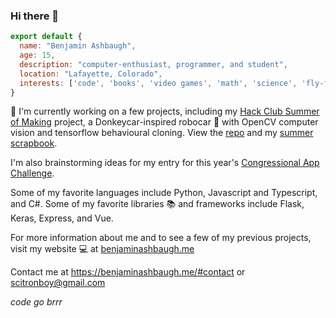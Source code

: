 ### Hi there 👋

```javascript
export default {
  name: "Benjamin Ashbaugh",
  age: 15,
  description: "computer-enthusiast, programmer, and student",
  location: "Lafayette, Colorado",
  interests: ['code', 'books', 'video games', 'math', 'science', 'fly-fishing'],
}
```

:rocket: I'm currently working on a few projects, including my [Hack Club Summer of Making](https://hackclub.com/) project, a Donkeycar-inspired robocar :car: with OpenCV computer vision and tensorflow behavioural cloning. View the [repo](https://github.com/scitronboy/robocar) and my [summer scrapbook](https://scrapbook.benjaminashbaugh.me/).

I'm also brainstorming ideas for my entry for this year's [Congressional App Challenge](https://www.congressionalappchallenge.us/).

Some of my favorite languages include Python, Javascript and Typescript, and C#. Some of my favorite libraries :books: and frameworks include Flask, Keras, Express, and Vue.

For more information about me and to see a few of my previous projects, visit my website :computer: at [benjaminashbaugh.me](https://benjaminashbaugh.me/)

Contact me at https://benjaminashbaugh.me/#contact or scitronboy@gmail.com

_code go brrr_

<!--
**scitronboy/scitronboy** is a ✨ _special_ ✨ repository because its `README.md` (this file) appears on your GitHub profile.

Here are some ideas to get you started:

- 🔭 I’m currently working on ...
- 🌱 I’m currently learning ...
- 👯 I’m looking to collaborate on ...
- 🤔 I’m looking for help with ...
- 💬 Ask me about ...
- 📫 How to reach me: ...
- 😄 Pronouns: ...
- ⚡ Fun fact: ...
-->
